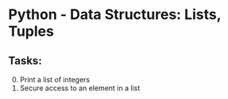 # Python - Data Structures: Lists, Tuples

## Tasks:

0. Print a list of integers
1. Secure access to an element in a list

